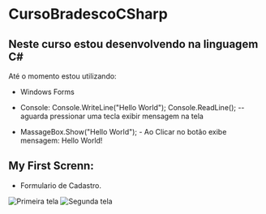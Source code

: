 # CursoBradescoCSharp

## Neste curso estou desenvolvendo na linguagem C#

 Até o momento estou utilizando:

  - Windows Forms  <br>
 
  - Console: Console.WriteLine("Hello World");
           Console.ReadLine();  --aguarda pressionar uma tecla exibir mensagem na tela

  - MassageBox.Show("Hello World"); - Ao Clicar no botão exibe mensagem: Hello World!
  

## My First Screnn:
  - Formulario de Cadastro.

![Primeira tela](https://raw.githubusercontent.com/PaulaSena/CursoBradescoCSharp/main/img/Tela1.PNG "Cadastro")
![Segunda tela](https://raw.githubusercontent.com/PaulaSena/CursoBradescoCSharp/main/img/tela2console.PNG "Console")

